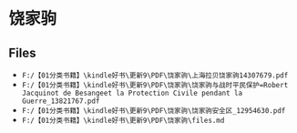 # 饶家驹

## Files

- `F:/【01分类书籍】\kindle好书\更新9\PDF\饶家驹\上海拉贝饶家驹14307679.pdf`
- `F:/【01分类书籍】\kindle好书\更新9\PDF\饶家驹\饶家驹与战时平民保护=Robert Jacquinot de Besangeet la Protection Civile pendant la Guerre_13821767.pdf`
- `F:/【01分类书籍】\kindle好书\更新9\PDF\饶家驹\饶家驹安全区_12954630.pdf`
- `F:/【01分类书籍】\kindle好书\更新9\PDF\饶家驹\files.md`
